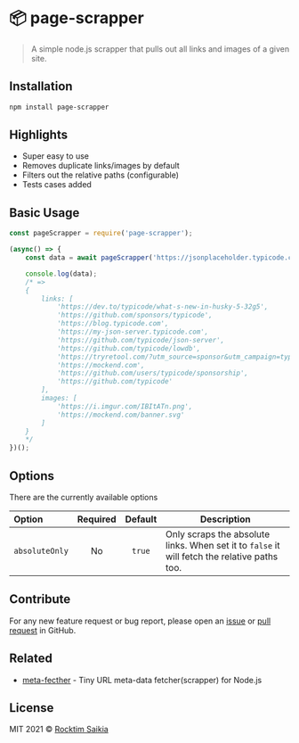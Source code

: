 # :package: page-scrapper
> A simple node.js scrapper that pulls out all links and images of a given site.

## Installation
```sh
npm install page-scrapper
```

## Highlights
- Super easy to use
- Removes duplicate links/images by default
- Filters out the relative paths (configurable)
- Tests cases added

## Basic Usage 
```js
const pageScrapper = require('page-scrapper');

(async() => {
    const data = await pageScrapper('https://jsonplaceholder.typicode.com/');

    console.log(data);
    /* =>
    {
        links: [
            'https://dev.to/typicode/what-s-new-in-husky-5-32g5',
            'https://github.com/sponsors/typicode',
            'https://blog.typicode.com',
            'https://my-json-server.typicode.com',
            'https://github.com/typicode/json-server',
            'https://github.com/typicode/lowdb',
            'https://tryretool.com/?utm_source=sponsor&utm_campaign=typicode',
            'https://mockend.com',
            'https://github.com/users/typicode/sponsorship',
            'https://github.com/typicode'
        ],
        images: [
            'https://i.imgur.com/IBItATn.png',
            'https://mockend.com/banner.svg'
        ]
    }
    */
})();
```

## Options
There are the currently available options

| Option         |  Required    | Default       | Description |
| :------------- | :----------: | :-----------: | -----------|
| `absoluteOnly` | No   		| `true`        | Only scraps the absolute links. When set it to `false` it will fetch the relative paths too.|

## Contribute
For any new feature request or bug report, please open an [issue] or [pull request] in GitHub.

## Related
- [meta-fecther](https://github.com/RocktimSaikia/meta-fetcher) - Tiny URL meta-data fetcher(scrapper) for Node.js

## License
MIT 2021 &copy; [Rocktim Saikia](https://rocktimsaikia.now.sh)

[issue]: https://github.com/rocktimsaikia/page-scrapper/issues
[pull request]: https://github.com/rocktimsaikia/page-scrapper/pulls